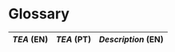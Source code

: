 # Glossary

| **_TEA_** (EN)                         | **_TEA_** (PT)                             | **_Description_** (EN)                                                                                                                                                                                                        |                                       
|:---------------------------------------|--------------------------------------------|:------------------------------------------------------------------------------------------------------------------------------------------------------------------------------------------------------------------------------|








